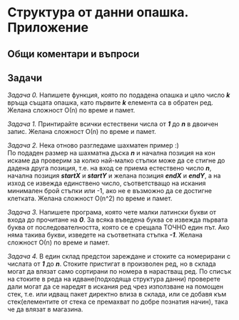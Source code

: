 # Структура от данни опашка. Приложение

## Общи коментари и въпроси

## Задачи
*Задача 0.* Напишете функция, която по подадена опашка и цяло число ***k*** връща същата опашка, като първите ***k*** елемента са в обратен ред. Желана сложност О(n) по време и памет.

*Задача 1.* Принтирайте всички естествени числа от ***1*** до ***n*** в двоичен запис. Желана сложност О(n) по време и памет.

*Задача 2.* Нека отново разгледаме шахматен пример :)  
По подаден размер на шахматна дъска ***n*** и начална позиция на кон искаме да проверим за колко най-малко стъпки може да се стигне до дадена друга позиция, т.е. на вход се приема естествено число ***n***, начална позиция ***startX*** и ***startY*** и желана позиция ***endX*** и ***endY***, а на изход се извежда единствено число, съответстващо на искания минимален брой стъпки или -1, ако не е възможно да се достигне клетката. Желана сложност O(n^2) по време и памет.

*Задача 3.* Напишете програма, която чете малки латински букви от входа до прочитане на ***0***. За всяка въведена буква се извежда първата буква от последователността, която се е срещала ТОЧНО един път. Ако няма такива букви, изведете на съответната стъпка ***-1***. Желана сложност О(n) по време и памет.

*Задача 4.* В един склад предстои зареждане и стоките са номерирани с числата от ***1*** до ***n***. Стоките пристигат в произволен ред, но в склада могат да влязат само сортирани по номера в нарастващ ред. По списък на стоките в реда на идване(подходяща структура данни) проверете дали могат да се наредят в искания ред чрез използване на помощен стек, т.е. или идващ пакет директно влиза в склада, или се добавя към стек(елементите от стека се премахват по добре познатия начин), така че да влязат в магазина.

